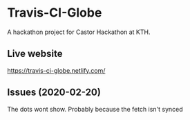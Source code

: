 # Travis-CI-Globe
A hackathon project for Castor Hackathon at KTH. 

## Live website
https://travis-ci-globe.netlify.com/

## Issues (2020-02-20)
The dots wont show. Probably because the fetch isn't synced
